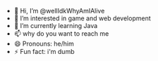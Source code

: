 - 👋 Hi, I’m @wellIdkWhyAmIAlive
- 👀 I’m interested in game and web development
- 🌱 I’m currently learning Java
- 📫 why do you want to reach me
- 😄 Pronouns: he/him
- ⚡ Fun fact: i'm dumb

<!---
wellIdkWhyAmIAlive/wellIdkWhyAmIAlive is a ✨ special ✨ repository because its `README.md` (this file) appears on your GitHub profile.
You can click the Preview link to take a look at your changes.
--->
